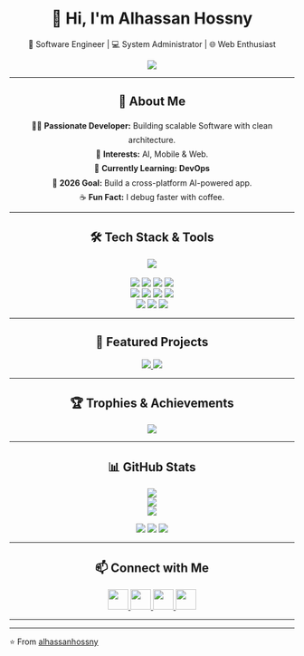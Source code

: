<h1 align="center">👋 Hi, I'm Alhassan Hossny</h1>

<p align="center">
  🚀 Software Engineer | 💻 System Administrator | 🌐 Web Enthusiast
</p>

<p align="center">
  <img src="https://readme-typing-svg.herokuapp.com?color=6C63FF&size=28&lines=Software+Engineer;System+Administrator;Web+Enthusiast;Clean+Architecture+Lover" />
</p>

---
<h2 align="center">🌟 About Me</h2>
<p align="center" style="max-width: 700px; line-height: 1.8;">
  👨‍💻 <b>Passionate Developer:</b> Building scalable Software with clean architecture.<br>
  🤖 <b>Interests:</b> AI, Mobile & Web.<br>
  🌱 <b>Currently Learning:</b> <b>DevOps</b><br>
  🎯 <b>2026 Goal:</b> Build a cross-platform AI-powered app.<br>
  ☕ <b>Fun Fact:</b> I debug faster with coffee.</p>

---

<h2 align="center" >🛠️ Tech Stack & Tools</h2>
<p align="center">
  <img src="https://skillicons.dev/icons?i=html,css,js,bootstrap,nodejs,express,mongodb,firebase,supabase,flutter,dart,git,github,figma,xd,vscode,androidstudio" /><br><br>
  
  <span style="transition: transform 0.3s;">
    <img src="https://img.shields.io/badge/Nodemon-76D04B?style=for-the-badge&logo=nodemon&logoColor=white" onmouseover="this.style.transform='scale(1.2)'" onmouseout="this.style.transform='scale(1)'" />
    <img src="https://img.shields.io/badge/API-0096D6?style=for-the-badge&logo=fastapi&logoColor=white" onmouseover="this.style.transform='scale(1.2)'" onmouseout="this.style.transform='scale(1)'" />
    <img src="https://img.shields.io/badge/StateMgmt-6C63FF?style=for-the-badge&logo=flutter&logoColor=white" onmouseover="this.style.transform='scale(1.2)'" onmouseout="this.style.transform='scale(1)'" />
    <img src="https://img.shields.io/badge/Provider-4285F4?style=for-the-badge&logo=flutter&logoColor=white" onmouseover="this.style.transform='scale(1.2)'" onmouseout="this.style.transform='scale(1)'" /><br>
    <img src="https://img.shields.io/badge/Bloc-FFCA28?style=for-the-badge&logo=flutter&logoColor=black" onmouseover="this.style.transform='scale(1.2)'" onmouseout="this.style.transform='scale(1)'" />
    <img src="https://img.shields.io/badge/Riverpod-0FA958?style=for-the-badge&logo=flutter&logoColor=white" onmouseover="this.style.transform='scale(1.2)'" onmouseout="this.style.transform='scale(1)'" />
    <img src="https://img.shields.io/badge/Hive-F6C915?style=for-the-badge&logo=hive&logoColor=black" onmouseover="this.style.transform='scale(1.2)'" onmouseout="this.style.transform='scale(1)'" />
    <img src="https://img.shields.io/badge/SharedPrefs-4285F4?style=for-the-badge&logo=google&logoColor=white" onmouseover="this.style.transform='scale(1.2)'" onmouseout="this.style.transform='scale(1)'" /><br>
    <img src="https://img.shields.io/badge/HydratedBloc-FF5722?style=for-the-badge&logo=flutter&logoColor=white" onmouseover="this.style.transform='scale(1.2)'" onmouseout="this.style.transform='scale(1)'" />
    <img src="https://img.shields.io/badge/CleanArch-2C2C2C?style=for-the-badge&logo=arch-linux&logoColor=white" onmouseover="this.style.transform='scale(1.2)'" onmouseout="this.style.transform='scale(1)'" />
    <img src="https://img.shields.io/badge/MVVM-9C27B0?style=for-the-badge&logo=flutter&logoColor=white" onmouseover="this.style.transform='scale(1.2)'" onmouseout="this.style.transform='scale(1)'" />
  </span>
</p>

---

<h2 align="center">🚀 Featured Projects</h2>
<p align="center">
  <a href="https://github.com/alhassanhossny/Graduation-Project">
    <img src="https://github-readme-stats.vercel.app/api/pin/?username=alhassanhossny&repo=ai-movie-app&theme=tokyonight" />
  </a>
  <a href="https://github.com/alhassanhossny/AI-Vortex-Website">
    <img src="https://github-readme-stats.vercel.app/api/pin/?username=alhassanhossny&repo=E-commerce&theme=tokyonight" />
  </a>
</p>

---

<h2 align="center">🏆 Trophies & Achievements</h2>

<p align="center">
  <!-- GitHub Profile Trophies -->
  <img src="https://github-profile-trophy.vercel.app/?username=alhassanhossny&theme=tokyonight&row=2&column=4" />
</p>



---

<h2 align="center" >📊 GitHub Stats</h2>
<p align="center">
  <img src="https://github-readme-stats.vercel.app/api?username=alhassanhossny&show_icons=true&theme=tokyonight&hide_border=true" /><br>
  <img src="https://github-readme-streak-stats.herokuapp.com?user=alhassanhossny&theme=tokyonight&hide_border=true" /><br>
  <img src="https://github-readme-activity-graph.vercel.app/graph?username=alhassanhossny&theme=tokyo-night" />
</p>

<p align="center">
  <img src="https://img.shields.io/github/followers/alhassanhossny?label=Followers&style=for-the-badge&logo=github" />
  <img src="https://img.shields.io/github/stars/alhassanhossny?label=Stars&style=for-the-badge&logo=github" />
  <img src="https://komarev.com/ghpvc/?username=alhassanhossny&style=for-the-badge&color=blue" />
</p>

---

<h2 align="center">📫 Connect with Me</h2>
<p align="center">
  <a href="https://discord.gg/yourserver" target="_blank">
    <img src="https://skillicons.dev/icons?i=discord" width="36" onmouseover="this.style.transform='scale(1.3)'" onmouseout="this.style.transform='scale(1)'" />
  </a>
  <a href="https://www.linkedin.com/in/alhassanhossny" target="_blank">
    <img src="https://skillicons.dev/icons?i=linkedin" width="36" onmouseover="this.style.transform='scale(1.3)'" onmouseout="this.style.transform='scale(1)'" />
  </a>
  <a href="mailto:m07amed1st@gmail.com">
    <img src="https://skillicons.dev/icons?i=gmail" width="36" onmouseover="this.style.transform='scale(1.3)'" onmouseout="this.style.transform='scale(1)'" />
  </a>
  <a href="https://trello.com/u/m07amedfawzy/boards" target="_blank">
    <img src="https://img.icons8.com/color/48/000000/trello.png" width="36" onmouseover="this.style.transform='scale(1.3)'" onmouseout="this.style.transform='scale(1)'" />
  </a>
</p>

---


---

⭐️ From [alhassanhossny](https://github.com/alhassanhossny)
